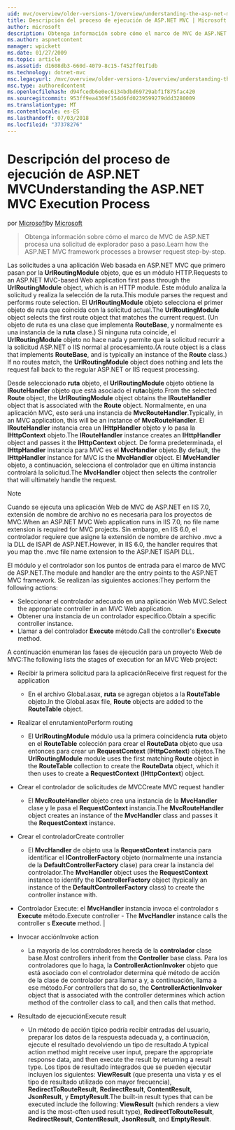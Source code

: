 ```yaml
---
uid: mvc/overview/older-versions-1/overview/understanding-the-asp-net-mvc-execution-process
title: Descripción del proceso de ejecución de ASP.NET MVC | Microsoft Docs
author: microsoft
description: Obtenga información sobre cómo el marco de MVC de ASP.NET procesa una solicitud de explorador paso a paso.
ms.author: aspnetcontent
manager: wpickett
ms.date: 01/27/2009
ms.topic: article
ms.assetid: d1608db3-660d-4079-8c15-f452ff01f1db
ms.technology: dotnet-mvc
msc.legacyurl: /mvc/overview/older-versions-1/overview/understanding-the-asp-net-mvc-execution-process
msc.type: authoredcontent
ms.openlocfilehash: d94fcedb6e0ec6134bdbd69729abf1f875fac420
ms.sourcegitcommit: 953ff9ea4369f154d6fd0239599279ddd3280009
ms.translationtype: MT
ms.contentlocale: es-ES
ms.lasthandoff: 07/03/2018
ms.locfileid: "37378276"
---
```

<a name="understanding-the-aspnet-mvc-execution-process"></a><span data-ttu-id="b6f1d-103">Descripción del proceso de ejecución de ASP.NET MVC</span><span class="sxs-lookup"><span data-stu-id="b6f1d-103">Understanding the ASP.NET MVC Execution Process</span></span>
====================
<span data-ttu-id="b6f1d-104">por [Microsoft](https://github.com/microsoft)</span><span class="sxs-lookup"><span data-stu-id="b6f1d-104">by [Microsoft](https://github.com/microsoft)</span></span>

> <span data-ttu-id="b6f1d-105">Obtenga información sobre cómo el marco de MVC de ASP.NET procesa una solicitud de explorador paso a paso.</span><span class="sxs-lookup"><span data-stu-id="b6f1d-105">Learn how the ASP.NET MVC framework processes a browser request step-by-step.</span></span>


<span data-ttu-id="b6f1d-106">Las solicitudes a una aplicación Web basada en ASP.NET MVC que primero pasan por la **UrlRoutingModule** objeto, que es un módulo HTTP.</span><span class="sxs-lookup"><span data-stu-id="b6f1d-106">Requests to an ASP.NET MVC-based Web application first pass through the **UrlRoutingModule** object, which is an HTTP module.</span></span> <span data-ttu-id="b6f1d-107">Este módulo analiza la solicitud y realiza la selección de la ruta.</span><span class="sxs-lookup"><span data-stu-id="b6f1d-107">This module parses the request and performs route selection.</span></span> <span data-ttu-id="b6f1d-108">El **UrlRoutingModule** objeto selecciona el primer objeto de ruta que coincida con la solicitud actual.</span><span class="sxs-lookup"><span data-stu-id="b6f1d-108">The **UrlRoutingModule** object selects the first route object that matches the current request.</span></span> <span data-ttu-id="b6f1d-109">(Un objeto de ruta es una clase que implementa **RouteBase**, y normalmente es una instancia de la **ruta** clase.) Si ninguna ruta coincide, el **UrlRoutingModule** objeto no hace nada y permite que la solicitud recurrir a la solicitud ASP.NET o IIS normal al procesamiento.</span><span class="sxs-lookup"><span data-stu-id="b6f1d-109">(A route object is a class that implements **RouteBase**, and is typically an instance of the **Route** class.) If no routes match, the **UrlRoutingModule** object does nothing and lets the request fall back to the regular ASP.NET or IIS request processing.</span></span>

<span data-ttu-id="b6f1d-110">Desde seleccionado **ruta** objeto, el **UrlRoutingModule** objeto obtiene la **IRouteHandler** objeto que está asociado el **ruta**objeto.</span><span class="sxs-lookup"><span data-stu-id="b6f1d-110">From the selected **Route** object, the **UrlRoutingModule** object obtains the **IRouteHandler** object that is associated with the **Route** object.</span></span> <span data-ttu-id="b6f1d-111">Normalmente, en una aplicación MVC, esto será una instancia de **MvcRouteHandler**.</span><span class="sxs-lookup"><span data-stu-id="b6f1d-111">Typically, in an MVC application, this will be an instance of **MvcRouteHandler**.</span></span> <span data-ttu-id="b6f1d-112">El **IRouteHandler** instancia crea un **IHttpHandler** objeto y lo pasa la **IHttpContext** objeto.</span><span class="sxs-lookup"><span data-stu-id="b6f1d-112">The **IRouteHandler** instance creates an **IHttpHandler** object and passes it the **IHttpContext** object.</span></span> <span data-ttu-id="b6f1d-113">De forma predeterminada, el **IHttpHandler** instancia para MVC es el **MvcHandler** objeto.</span><span class="sxs-lookup"><span data-stu-id="b6f1d-113">By default, the **IHttpHandler** instance for MVC is the **MvcHandler** object.</span></span> <span data-ttu-id="b6f1d-114">El **MvcHandler** objeto, a continuación, selecciona el controlador que en última instancia controlará la solicitud.</span><span class="sxs-lookup"><span data-stu-id="b6f1d-114">The **MvcHandler** object then selects the controller that will ultimately handle the request.</span></span>

> [!NOTE]
> <span data-ttu-id="b6f1d-115">Cuando se ejecuta una aplicación Web de MVC de ASP.NET en IIS 7.0, extensión de nombre de archivo no es necesaria para los proyectos de MVC.</span><span class="sxs-lookup"><span data-stu-id="b6f1d-115">When an ASP.NET MVC Web application runs in IIS 7.0, no file name extension is required for MVC projects.</span></span> <span data-ttu-id="b6f1d-116">Sin embargo, en IIS 6.0, el controlador requiere que asigne la extensión de nombre de archivo .mvc a la DLL de ISAPI de ASP.NET.</span><span class="sxs-lookup"><span data-stu-id="b6f1d-116">However, in IIS 6.0, the handler requires that you map the .mvc file name extension to the ASP.NET ISAPI DLL.</span></span>


<span data-ttu-id="b6f1d-117">El módulo y el controlador son los puntos de entrada para el marco de MVC de ASP.NET.</span><span class="sxs-lookup"><span data-stu-id="b6f1d-117">The module and handler are the entry points to the ASP.NET MVC framework.</span></span> <span data-ttu-id="b6f1d-118">Se realizan las siguientes acciones:</span><span class="sxs-lookup"><span data-stu-id="b6f1d-118">They perform the following actions:</span></span>

- <span data-ttu-id="b6f1d-119">Seleccionar el controlador adecuado en una aplicación Web MVC.</span><span class="sxs-lookup"><span data-stu-id="b6f1d-119">Select the appropriate controller in an MVC Web application.</span></span>
- <span data-ttu-id="b6f1d-120">Obtener una instancia de un controlador específico.</span><span class="sxs-lookup"><span data-stu-id="b6f1d-120">Obtain a specific controller instance.</span></span>
- <span data-ttu-id="b6f1d-121">Llamar a del controlador **Execute** método.</span><span class="sxs-lookup"><span data-stu-id="b6f1d-121">Call the controller's **Execute** method.</span></span>

<span data-ttu-id="b6f1d-122">A continuación enumeran las fases de ejecución para un proyecto Web de MVC:</span><span class="sxs-lookup"><span data-stu-id="b6f1d-122">The following lists the stages of execution for an MVC Web project:</span></span>

- <span data-ttu-id="b6f1d-123">Recibir la primera solicitud para la aplicación</span><span class="sxs-lookup"><span data-stu-id="b6f1d-123">Receive first request for the application</span></span> 

    - <span data-ttu-id="b6f1d-124">En el archivo Global.asax, **ruta** se agregan objetos a la **RouteTable** objeto.</span><span class="sxs-lookup"><span data-stu-id="b6f1d-124">In the Global.asax file, **Route** objects are added to the **RouteTable** object.</span></span>
- <span data-ttu-id="b6f1d-125">Realizar el enrutamiento</span><span class="sxs-lookup"><span data-stu-id="b6f1d-125">Perform routing</span></span> 

    - <span data-ttu-id="b6f1d-126">El **UrlRoutingModule** módulo usa la primera coincidencia **ruta** objeto en el **RouteTable** colección para crear el **RouteData** objeto que usa entonces para crear un **RequestContext** (**IHttpContext**) objetos.</span><span class="sxs-lookup"><span data-stu-id="b6f1d-126">The **UrlRoutingModule** module uses the first matching **Route** object in the **RouteTable** collection to create the **RouteData** object, which it then uses to create a **RequestContext** (**IHttpContext**) object.</span></span>
- <span data-ttu-id="b6f1d-127">Crear el controlador de solicitudes de MVC</span><span class="sxs-lookup"><span data-stu-id="b6f1d-127">Create MVC request handler</span></span> 

    - <span data-ttu-id="b6f1d-128">El **MvcRouteHandler** objeto crea una instancia de la **MvcHandler** clase y le pasa el **RequestContext** instancia.</span><span class="sxs-lookup"><span data-stu-id="b6f1d-128">The **MvcRouteHandler** object creates an instance of the **MvcHandler** class and passes it the **RequestContext** instance.</span></span>
- <span data-ttu-id="b6f1d-129">Crear el controlador</span><span class="sxs-lookup"><span data-stu-id="b6f1d-129">Create controller</span></span> 

    - <span data-ttu-id="b6f1d-130">El **MvcHandler** de objeto usa la **RequestContext** instancia para identificar el **IControllerFactory** objeto (normalmente una instancia de la  **DefaultControllerFactory** clase) para crear la instancia del controlador.</span><span class="sxs-lookup"><span data-stu-id="b6f1d-130">The **MvcHandler** object uses the **RequestContext** instance to identify the **IControllerFactory** object (typically an instance of the **DefaultControllerFactory** class) to create the controller instance with.</span></span>
- <span data-ttu-id="b6f1d-131">Controlador Execute: el **MvcHandler** instancia invoca el controlador s **Execute** método.</span><span class="sxs-lookup"><span data-stu-id="b6f1d-131">Execute controller - The **MvcHandler** instance calls the controller s **Execute** method.</span></span> |
- <span data-ttu-id="b6f1d-132">Invocar acción</span><span class="sxs-lookup"><span data-stu-id="b6f1d-132">Invoke action</span></span> 

    - <span data-ttu-id="b6f1d-133">La mayoría de los controladores hereda de la **controlador** clase base.</span><span class="sxs-lookup"><span data-stu-id="b6f1d-133">Most controllers inherit from the **Controller** base class.</span></span> <span data-ttu-id="b6f1d-134">Para los controladores que lo haga, la **ControllerActionInvoker** objeto que está asociado con el controlador determina qué método de acción de la clase de controlador para llamar a y, a continuación, llama a ese método.</span><span class="sxs-lookup"><span data-stu-id="b6f1d-134">For controllers that do so, the **ControllerActionInvoker** object that is associated with the controller determines which action method of the controller class to call, and then calls that method.</span></span>
- <span data-ttu-id="b6f1d-135">Resultado de ejecución</span><span class="sxs-lookup"><span data-stu-id="b6f1d-135">Execute result</span></span> 

    - <span data-ttu-id="b6f1d-136">Un método de acción típico podría recibir entradas del usuario, preparar los datos de la respuesta adecuada y, a continuación, ejecute el resultado devolviendo un tipo de resultado.</span><span class="sxs-lookup"><span data-stu-id="b6f1d-136">A typical action method might receive user input, prepare the appropriate response data, and then execute the result by returning a result type.</span></span> <span data-ttu-id="b6f1d-137">Los tipos de resultado integrados que se pueden ejecutar incluyen los siguientes: **ViewResult** (que presenta una vista y es el tipo de resultado utilizado con mayor frecuencia), **RedirectToRouteResult**,  **RedirectResult**, **ContentResult**, **JsonResult**, y **EmptyResult**.</span><span class="sxs-lookup"><span data-stu-id="b6f1d-137">The built-in result types that can be executed include the following: **ViewResult** (which renders a view and is the most-often used result type), **RedirectToRouteResult**, **RedirectResult**, **ContentResult**, **JsonResult**, and **EmptyResult**.</span></span>
